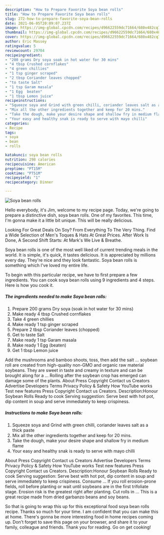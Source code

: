 ```yaml
---
description: "How to Prepare Favorite Soya bean rolls"
title: "How to Prepare Favorite Soya bean rolls"
slug: 272-how-to-prepare-favorite-soya-bean-rolls
date: 2021-06-05T20:09:07.237Z
image: https://img-global.cpcdn.com/recipes/d96622559dc71664/680x482cq70/soya-bean-rolls-recipe-main-photo.jpg
thumbnail: https://img-global.cpcdn.com/recipes/d96622559dc71664/680x482cq70/soya-bean-rolls-recipe-main-photo.jpg
cover: https://img-global.cpcdn.com/recipes/d96622559dc71664/680x482cq70/soya-bean-rolls-recipe-main-photo.jpg
author: Eric Massey
ratingvalue: 5
reviewcount: 29704
recipeingredient:
- "200 grams Dry soya soak in hot water for 30 mins"
- "4 tbsp Crushed cornflakes"
- "4 green chillies"
- "1 tsp ginger scraped"
- "2 tbsp Coriander leaves chopped"
- "to taste Salt"
- "1 tsp Garam masala"
- "1 Egg  beaten"
- "1 tbsp Lemon juice"
recipeinstructions:
- "Squeeze soya and Grind with green chilli, coriander leaves salt as a thick paste"
- "Mix all the other ingredients together and keep for 20 mins."
- "Take the dough, make your desire shape and shallow fry in medium flame"
- "Your easy and healthy snak is ready to serve with mayo chilli"
categories:
- Recipe
tags:
- soya
- bean
- rolls

katakunci: soya bean rolls 
nutrition: 298 calories
recipecuisine: American
preptime: "PT15M"
cooktime: "PT51M"
recipeyield: "1"
recipecategory: Dinner

---
```



![Soya bean rolls](https://img-global.cpcdn.com/recipes/d96622559dc71664/680x482cq70/soya-bean-rolls-recipe-main-photo.jpg)

Hello everybody, it's Jim, welcome to my recipe page. Today, we're going to prepare a distinctive dish, soya bean rolls. One of my favorites. This time, I'm gonna make it a little bit unique. This will be really delicious.

Looking For Great Deals On Soy? From Everything To The Very Thing. Find a Wide Selection of Men&#39;s Toques &amp; Hats At Great Prices. After Work Is Done, A Second Shift Starts: At Mark&#39;s We Live &amp; Breathe.

Soya bean rolls is one of the most well liked of current trending meals in the world. It is simple, it's quick, it tastes delicious. It is appreciated by millions every day. They're nice and they look fantastic. Soya bean rolls is something which I've loved my entire life.


To begin with this particular recipe, we have to first prepare a few ingredients. You can cook soya bean rolls using 9 ingredients and 4 steps. Here is how you cook it.

<!--inarticleads1-->

##### The ingredients needed to make Soya bean rolls:

1. Prepare 200 grams Dry soya (soak in hot water for 30 mins)
1. Make ready 4 tbsp Crushed cornflakes
1. Take 4 green chillies
1. Make ready 1 tsp ginger scraped
1. Prepare 2 tbsp Coriander leaves (chopped)
1. Get to taste Salt
1. Make ready 1 tsp Garam masala
1. Make ready 1 Egg  (beaten)
1. Get 1 tbsp Lemon juice


Add the mushrooms and bamboo shoots, toss, then add the salt … soybean roll are created from high-quality non-GMO and organic raw material soybeans. They are sweet in taste and creamy in texture and can be brought along for a … Rolling after the soybean crop has emerged can damage some of the plants. About Press Copyright Contact us Creators Advertise Developers Terms Privacy Policy &amp; Safety How YouTube works Test new features Press Copyright Contact us Creators. Description:Honour Soybean Rolls Ready to cook Serving suggestion: Serve best with hot pot, dip content in soup and serve immediately to keep crispiness. 

<!--inarticleads2-->

##### Instructions to make Soya bean rolls:

1. Squeeze soya and Grind with green chilli, coriander leaves salt as a thick paste
1. Mix all the other ingredients together and keep for 20 mins.
1. Take the dough, make your desire shape and shallow fry in medium flame
1. Your easy and healthy snak is ready to serve with mayo chilli


About Press Copyright Contact us Creators Advertise Developers Terms Privacy Policy &amp; Safety How YouTube works Test new features Press Copyright Contact us Creators. Description:Honour Soybean Rolls Ready to cook Serving suggestion: Serve best with hot pot, dip content in soup and serve immediately to keep crispiness. Consume … If you roll erosion-prone fields, roll before planting or wait until soybeans are in the first trifoliate stage. Erosion risk is the greatest right after planting. Cut rolls in … This is a great recipe made from dried garbanzo beans and soy beans. 

So that is going to wrap this up for this exceptional food soya bean rolls recipe. Thanks so much for your time. I am confident that you can make this at home. There's gonna be more interesting food in home recipes coming up. Don't forget to save this page on your browser, and share it to your family, colleague and friends. Thank you for reading. Go on get cooking!
